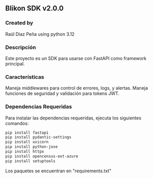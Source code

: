 
## Blikon SDK v2.0.0

### Created by
Raúl Diaz Peña using python 3.12

### Descripción
Este proyecto es un SDK para usarse con FastAPI como framework principal.

### Características
Maneja middlewares para control de errores, logs, y alertas.
Maneja funciones de seguridad y validación para tokens JWT.

### Dependencias Requeridas

Para instalar las dependencias requeridas, ejecuta los siguientes comandos:

```bash
pip install fastapi
pip install pydantic-settings
pip install uvicorn
pip install python-jose
pip install httpx
pip install opencensus-ext-azure
pip install setuptools
```

Los paquetes se encuentran en "requirements.txt"
